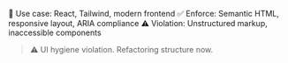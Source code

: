 <!-- OVERRIDE: UI/Frontend Project -->
📌 Use case: React, Tailwind, modern frontend
✅ Enforce: Semantic HTML, responsive layout, ARIA compliance
⚠️ Violation: Unstructured markup, inaccessible components
> ⚠️ UI hygiene violation. Refactoring structure now.
